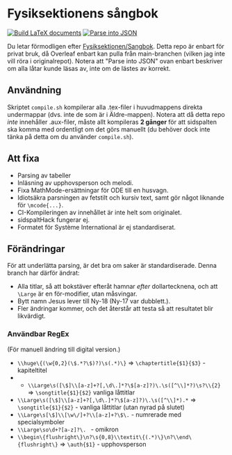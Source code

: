 # Fysiksektionens sångbok
[![Build LaTeX documents](https://github.com/oskarr/Sangbok/actions/workflows/compile.yml/badge.svg)](https://github.com/oskarr/Sangbok/actions/workflows/compile.yml) [![Parse into JSON](https://github.com/oskarr/Sangbok/actions/workflows/json-parse.yml/badge.svg)](https://github.com/oskarr/Sangbok/actions/workflows/json-parse.yml)

Du letar förmodligen efter [Fysiksektionen/Sangbok](https://github.com/Fysiksektionen/Sangbok). Detta repo är enbart för privat bruk, då Overleaf enbart kan pulla från main-branchen (vilken jag inte vill röra i originalrepot). Notera att "Parse into JSON" ovan enbart beskriver om alla låtar kunde läsas av, inte om de lästes av korrekt.

## Användning
Skriptet `compile.sh` kompilerar alla .tex-filer i huvudmappens direkta undermappar (dvs. inte de som är i Äldre-mappen). Notera att då detta repo _inte_ innehåller .aux-filer, måste allt kompileras **2 gånger** för att sidspalten ska komma med ordentligt om det görs manuellt (du behöver dock inte tänka på detta om du använder `compile.sh`).

## Att fixa
* Parsing av tabeller
* Inläsning av upphovsperson och melodi.
* Fixa MathMode-ersättningar för ODE till en husvagn.
* Idiotsäkra parsningen av fetstilt och kursiv text, samt gör något liknande för `\mcode{...}`.
* CI-Kompileringen av innehållet är inte helt som originalet.
 * sidspaltHack fungerar ej.
* Formatet för Système International är ej standardiserat.

## Förändringar
För att underlätta parsing, är det bra om saker är standardiserade. Denna branch har därför ändrat:
* Alla titlar, så att bokstäver efteråt hamnar _efter_ dollartecknena, och att `\Large` är en för-modifier, utan måsvingar.
* Bytt namn Jesus lever till Ny-18 (Ny-17 var dubblett.).
* Fler ändringar kommer, och det återstår att testa så att resultatet blir likvärdigt.

### Användbar RegEx
(För manuell ändring till digital version.)
* `\\huge\{(\w{0,2}(\$.*?\$)?)\s(.*)\}` => `\chaptertitle{$1}{$3}` - kapiteltitel
* * `\\Large\s([\$]\\[a-z]+?[,\d\.]*?\$[a-z]?)\.\s([^\\]*?)\s?\\{2}` => `\songtitle{$1}{$2}` vanliga låttitlar
* `\\Large\s([\$]\\[a-z]+?[,\d\.]*?\$[a-z]?)\.\s([^\\]*).*` => `\songtitle{$1}{$2}` - vanliga låttitlar (utan nyrad på slutet)
* `\\Large\s[\$]\\[\w\/]+?\\[a-z]+?\$\.` - numrerade med specialsymboler
* `\\Large\so\d+?[a-z]?\. ` - omikron
* `\\begin\{flushright\}\n?\s{0,8}\\textit\{(.*)\}\n?\\end\{flushright\}` => `\auth{$1}` - upphovsperson